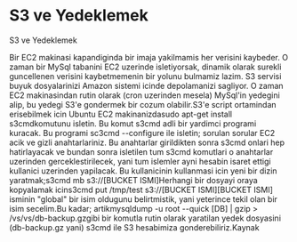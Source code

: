# S3 ve Yedeklemek


S3 ve Yedeklemek



Bir EC2 makinasi kapandiginda bir imaja yakilmamis her verisini kaybeder. O zaman bir MySql tabanini EC2 uzerinde isletiyorsak, dinamik olarak surekli guncellenen verisini kaybetmemenin bir yolunu bulmamiz lazim. S3 servisi buyuk dosyalarinizi Amazon sistemi icinde depolamanizi sagliyor. O zaman EC2 makinasindan rutin olarak (cron uzerinden mesela) MySql'in yedegini alip, bu yedegi S3'e gondermek bir cozum olabilir.S3'e script ortamindan erisebilmek icin Ubuntu EC2 makinanizdasudo apt-get install s3cmdkomutunu isletin. Bu komut s3cmd adli bir yardimci programi kuracak. Bu programi sc3cmd --configure ile isletin; sorulan sorular EC2 acik ve gizli anahtarlariniz. Bu anahtarlar girildikten sonra s3cmd onlari hep hatirlayacak ve bundan sonra isletilen tum s3cmd komutlari o anahtarlar uzerinden gerceklestirilecek, yani tum islemler ayni hesabin isaret ettigi kullanici uzerinden yapilacak. Bu kullanicinin kullanmasi icin yeni bir dizin yaratmak;s3cmd mb s3://[BUCKET ISMI]Herhangi bir dosyayi oraya kopyalamak icins3cmd put /tmp/test s3://[BUCKET ISMI][BUCKET ISMI] isminin "global" bir isim oldugunu belirtmistik, yani yeterince tekil olan bir isim secelim.Bu kadar; artikmysqldump -u root --quick [DB] | gzip > /vs/vs/db-backup.gzgibi bir komutla rutin olarak yaratilan yedek dosyasini (db-backup.gz yani) s3cmd ile S3 hesabimiza gonderebiliriz.Kaynak





